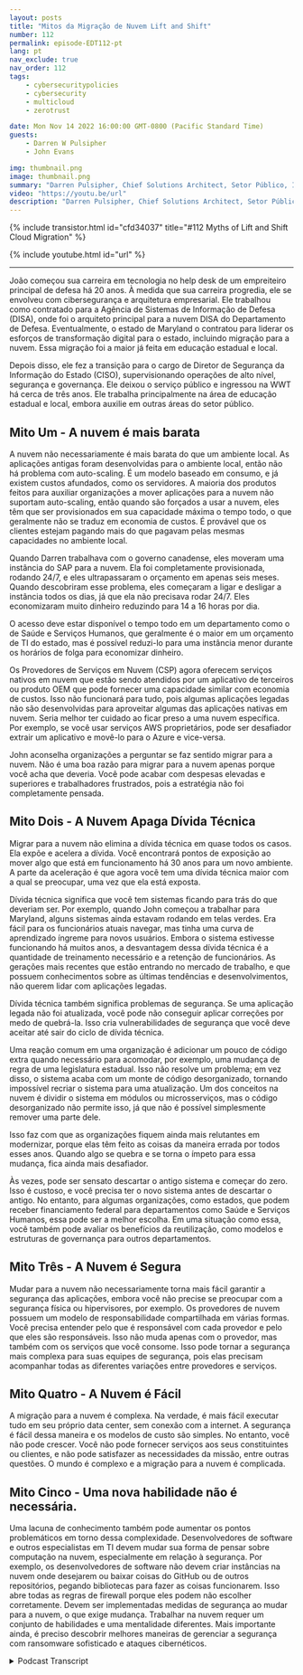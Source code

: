 ```yaml
---
layout: posts
title: "Mitos da Migração de Nuvem Lift and Shift"
number: 112
permalink: episode-EDT112-pt
lang: pt
nav_exclude: true
nav_order: 112
tags:
    - cybersecuritypolicies
    - cybersecurity
    - multicloud
    - zerotrust

date: Mon Nov 14 2022 16:00:00 GMT-0800 (Pacific Standard Time)
guests:
    - Darren W Pulsipher
    - John Evans

img: thumbnail.png
image: thumbnail.png
summary: "Darren Pulsipher, Chief Solutions Architect, Setor Público, Intel, e John Evans, Consultor Chefe de Tecnologia, WWT, discutem cinco mitos sobre a migração de nuvem lift and shift."
video: "https://youtu.be/url"
description: "Darren Pulsipher, Chief Solutions Architect, Setor Público, Intel, e John Evans, Consultor Chefe de Tecnologia, WWT, discutem cinco mitos sobre a migração de nuvem lift and shift."
---
```


<div>
{% include transistor.html id="cfd34037" title="#112 Myths of Lift and Shift Cloud Migration" %}

{% include youtube.html id="url" %}
</div>

---

João começou sua carreira em tecnologia no help desk de um empreiteiro principal de defesa há 20 anos. À medida que sua carreira progredia, ele se envolveu com cibersegurança e arquitetura empresarial. Ele trabalhou como contratado para a Agência de Sistemas de Informação de Defesa (DISA), onde foi o arquiteto principal para a nuvem DISA do Departamento de Defesa. Eventualmente, o estado de Maryland o contratou para liderar os esforços de transformação digital para o estado, incluindo migração para a nuvem. Essa migração foi a maior já feita em educação estadual e local.

Depois disso, ele fez a transição para o cargo de Diretor de Segurança da Informação do Estado (CISO), supervisionando operações de alto nível, segurança e governança. Ele deixou o serviço público e ingressou na WWT há cerca de três anos. Ele trabalha principalmente na área de educação estadual e local, embora auxilie em outras áreas do setor público.

## Mito Um - A nuvem é mais barata

A nuvem não necessariamente é mais barata do que um ambiente local. As aplicações antigas foram desenvolvidas para o ambiente local, então não há problema com auto-scaling. É um modelo baseado em consumo, e já existem custos afundados, como os servidores. A maioria dos produtos feitos para auxiliar organizações a mover aplicações para a nuvem não suportam auto-scaling, então quando são forçados a usar a nuvem, eles têm que ser provisionados em sua capacidade máxima o tempo todo, o que geralmente não se traduz em economia de custos. É provável que os clientes estejam pagando mais do que pagavam pelas mesmas capacidades no ambiente local.

Quando Darren trabalhava com o governo canadense, eles moveram uma instância do SAP para a nuvem. Ela foi completamente provisionada, rodando 24/7, e eles ultrapassaram o orçamento em apenas seis meses. Quando descobriram esse problema, eles começaram a ligar e desligar a instância todos os dias, já que ela não precisava rodar 24/7. Eles economizaram muito dinheiro reduzindo para 14 a 16 horas por dia.

O acesso deve estar disponível o tempo todo em um departamento como o de Saúde e Serviços Humanos, que geralmente é o maior em um orçamento de TI do estado, mas é possível reduzi-lo para uma instância menor durante os horários de folga para economizar dinheiro.

Os Provedores de Serviços em Nuvem (CSP) agora oferecem serviços nativos em nuvem que estão sendo atendidos por um aplicativo de terceiros ou produto OEM que pode fornecer uma capacidade similar com economia de custos. Isso não funcionará para tudo, pois algumas aplicações legadas não são desenvolvidas para aproveitar algumas das aplicações nativas em nuvem. Seria melhor ter cuidado ao ficar preso a uma nuvem específica. Por exemplo, se você usar serviços AWS proprietários, pode ser desafiador extrair um aplicativo e movê-lo para o Azure e vice-versa.

John aconselha organizações a perguntar se faz sentido migrar para a nuvem. Não é uma boa razão para migrar para a nuvem apenas porque você acha que deveria. Você pode acabar com despesas elevadas e superiores e trabalhadores frustrados, pois a estratégia não foi completamente pensada.

## Mito Dois - A Nuvem Apaga Dívida Técnica

Migrar para a nuvem não elimina a dívida técnica em quase todos os casos. Ela expõe e acelera a dívida. Você encontrará pontos de exposição ao mover algo que está em funcionamento há 30 anos para um novo ambiente. A parte da aceleração é que agora você tem uma dívida técnica maior com a qual se preocupar, uma vez que ela está exposta.

Dívida técnica significa que você tem sistemas ficando para trás do que deveriam ser. Por exemplo, quando John começou a trabalhar para Maryland, alguns sistemas ainda estavam rodando em telas verdes. Era fácil para os funcionários atuais navegar, mas tinha uma curva de aprendizado íngreme para novos usuários. Embora o sistema estivesse funcionando há muitos anos, a desvantagem dessa dívida técnica é a quantidade de treinamento necessário e a retenção de funcionários. As gerações mais recentes que estão entrando no mercado de trabalho, e que possuem conhecimentos sobre as últimas tendências e desenvolvimentos, não querem lidar com aplicações legadas.

Dívida técnica também significa problemas de segurança. Se uma aplicação legada não foi atualizada, você pode não conseguir aplicar correções por medo de quebrá-la. Isso cria vulnerabilidades de segurança que você deve aceitar até sair do ciclo de dívida técnica.

Uma reação comum em uma organização é adicionar um pouco de código extra quando necessário para acomodar, por exemplo, uma mudança de regra de uma legislatura estadual. Isso não resolve um problema; em vez disso, o sistema acaba com um monte de código desorganizado, tornando impossível recriar o sistema para uma atualização. Um dos conceitos na nuvem é dividir o sistema em módulos ou microsserviços, mas o código desorganizado não permite isso, já que não é possível simplesmente remover uma parte dele.

Isso faz com que as organizações fiquem ainda mais relutantes em modernizar, porque elas têm feito as coisas da maneira errada por todos esses anos. Quando algo se quebra e se torna o ímpeto para essa mudança, fica ainda mais desafiador.

Às vezes, pode ser sensato descartar o antigo sistema e começar do zero. Isso é custoso, e você precisa ter o novo sistema antes de descartar o antigo. No entanto, para algumas organizações, como estados, que podem receber financiamento federal para departamentos como Saúde e Serviços Humanos, essa pode ser a melhor escolha. Em uma situação como essa, você também pode avaliar os benefícios da reutilização, como modelos e estruturas de governança para outros departamentos.

## Mito Três - A Nuvem é Segura

Mudar para a nuvem não necessariamente torna mais fácil garantir a segurança das aplicações, embora você não precise se preocupar com a segurança física ou hipervisores, por exemplo. Os provedores de nuvem possuem um modelo de responsabilidade compartilhada em várias formas. Você precisa entender pelo que é responsável com cada provedor e pelo que eles são responsáveis. Isso não muda apenas com o provedor, mas também com os serviços que você consome. Isso pode tornar a segurança mais complexa para suas equipes de segurança, pois elas precisam acompanhar todas as diferentes variações entre provedores e serviços.

## Mito Quatro - A Nuvem é Fácil

A migração para a nuvem é complexa. Na verdade, é mais fácil executar tudo em seu próprio data center, sem conexão com a internet. A segurança é fácil dessa maneira e os modelos de custo são simples. No entanto, você não pode crescer. Você não pode fornecer serviços aos seus constituintes ou clientes, e não pode satisfazer as necessidades da missão, entre outras questões. O mundo é complexo e a migração para a nuvem é complicada.

## Mito Cinco - Uma nova habilidade não é necessária.

Uma lacuna de conhecimento também pode aumentar os pontos problemáticos em torno dessa complexidade. Desenvolvedores de software e outros especialistas em TI devem mudar sua forma de pensar sobre computação na nuvem, especialmente em relação à segurança. Por exemplo, os desenvolvedores de software não devem criar instâncias na nuvem onde desejarem ou baixar coisas do GitHub ou de outros repositórios, pegando bibliotecas para fazer as coisas funcionarem. Isso abre todas as regras de firewall porque eles podem não escolher corretamente. Devem ser implementadas medidas de segurança ao mudar para a nuvem, o que exige mudança. Trabalhar na nuvem requer um conjunto de habilidades e uma mentalidade diferentes. Mais importante ainda, é preciso descobrir melhores maneiras de gerenciar a segurança com ransomware sofisticado e ataques cibernéticos.



<details>
<summary> Podcast Transcript </summary>

<p></p>

</details>
